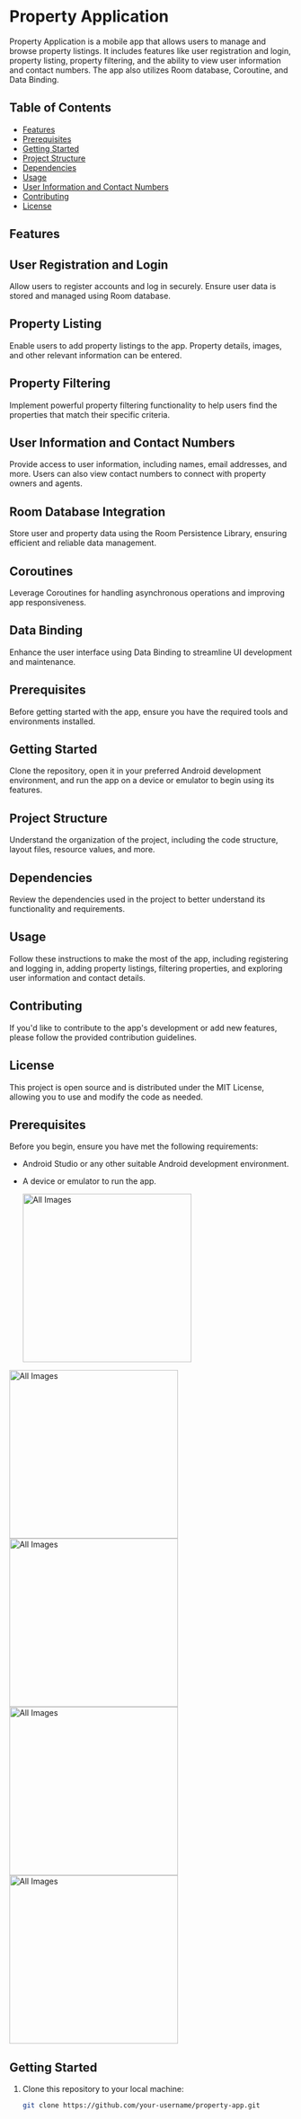 # Property Application


Property Application is a mobile app that allows users to manage and browse property listings. It includes features like user registration and login, property listing, property filtering, and the ability to view user information and contact numbers. The app also utilizes Room database, Coroutine, and Data Binding.

## Table of Contents

- [Features](#features)
- [Prerequisites](#prerequisites)
- [Getting Started](#getting-started)
- [Project Structure](#project-structure)
- [Dependencies](#dependencies)
- [Usage](#usage)
- [User Information and Contact Numbers](#user-information-and-contact-numbers)
- [Contributing](#contributing)
- [License](#license)

## Features

## User Registration and Login

Allow users to register accounts and log in securely. Ensure user data is stored and managed using Room database.

## Property Listing

Enable users to add property listings to the app. Property details, images, and other relevant information can be entered.

## Property Filtering

Implement powerful property filtering functionality to help users find the properties that match their specific criteria.

## User Information and Contact Numbers

Provide access to user information, including names, email addresses, and more. Users can also view contact numbers to connect with property owners and agents.

## Room Database Integration

Store user and property data using the Room Persistence Library, ensuring efficient and reliable data management.

## Coroutines

Leverage Coroutines for handling asynchronous operations and improving app responsiveness.

## Data Binding

Enhance the user interface using Data Binding to streamline UI development and maintenance.

## Prerequisites

Before getting started with the app, ensure you have the required tools and environments installed.

## Getting Started

Clone the repository, open it in your preferred Android development environment, and run the app on a device or emulator to begin using its features.

## Project Structure

Understand the organization of the project, including the code structure, layout files, resource values, and more.

## Dependencies

Review the dependencies used in the project to better understand its functionality and requirements.

## Usage

Follow these instructions to make the most of the app, including registering and logging in, adding property listings, filtering properties, and exploring user information and contact details.

## Contributing

If you'd like to contribute to the app's development or add new features, please follow the provided contribution guidelines.

## License

This project is open source and is distributed under the MIT License, allowing you to use and modify the code as needed.


## Prerequisites

Before you begin, ensure you have met the following requirements:

- Android Studio or any other suitable Android development environment.
- A device or emulator to run the app.

  <img src="https://github.com/Moazzammaitla/Property_Application/assets/83607724/ab6988af-390b-4481-b85a-d4d771fa22a2"  alt="All Images" width="300"/>

 <img src="https://github.com/Moazzammaitla/Property_Application/assets/83607724/52151791-6257-46b9-ae87-870e64e183d8
"  alt="All Images" width="300"/>
 <img src="https://github.com/Moazzammaitla/Property_Application/assets/83607724/e198932c-1908-4fae-a9ce-825769072dda
"  alt="All Images" width="300"/>
  <img src="https://github.com/Moazzammaitla/Property_Application/assets/83607724/bf046230-789a-48c6-8108-7b497b477a36
"  alt="All Images" width="300"/>
   <img src="https://github.com/Moazzammaitla/Property_Application/assets/83607724/57026256-71f6-402b-ac63-b463b16105d7
"  alt="All Images" width="300"/>
## Getting Started

1. Clone this repository to your local machine:

   ```bash
   git clone https://github.com/your-username/property-app.git
